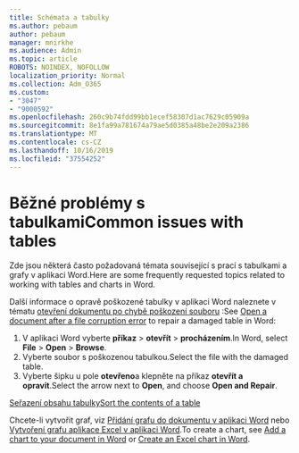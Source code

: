```yaml
---
title: Schémata a tabulky
ms.author: pebaum
author: pebaum
manager: mnirkhe
ms.audience: Admin
ms.topic: article
ROBOTS: NOINDEX, NOFOLLOW
localization_priority: Normal
ms.collection: Adm_O365
ms.custom:
- "3047"
- "9000592"
ms.openlocfilehash: 260c9b74fdd99bb1ecef58307d1ac7629c05909a
ms.sourcegitcommit: 8e1fa99a781674a79ae5d0385a48be2e209a2386
ms.translationtype: MT
ms.contentlocale: cs-CZ
ms.lasthandoff: 10/16/2019
ms.locfileid: "37554252"
---
```

# <a name="common-issues-with-tables"></a><span data-ttu-id="68388-102">Běžné problémy s tabulkami</span><span class="sxs-lookup"><span data-stu-id="68388-102">Common issues with tables</span></span> 

<span data-ttu-id="68388-103">Zde jsou některá často požadovaná témata související s prací s tabulkami a grafy v aplikaci Word.</span><span class="sxs-lookup"><span data-stu-id="68388-103">Here are some frequently requested topics related to working with tables and charts in Word.</span></span>

<span data-ttu-id="68388-104">Další informace o opravě poškozené tabulky v aplikaci Word naleznete v tématu [otevření dokumentu po chybě poškození souboru](https://support.office.com/article/47df9d48-2165-4411-a699-1786ac734bc3) :</span><span class="sxs-lookup"><span data-stu-id="68388-104">See [Open a document after a file corruption error](https://support.office.com/article/47df9d48-2165-4411-a699-1786ac734bc3) to repair a damaged table in Word:</span></span>

 1. <span data-ttu-id="68388-105">V aplikaci Word vyberte **příkaz** > **otevřít** > **procházením**.</span><span class="sxs-lookup"><span data-stu-id="68388-105">In Word, select **File** > **Open** > **Browse**.</span></span>
 2. <span data-ttu-id="68388-106">Vyberte soubor s poškozenou tabulkou.</span><span class="sxs-lookup"><span data-stu-id="68388-106">Select the file with the damaged table.</span></span>
 3. <span data-ttu-id="68388-107">Vyberte šipku u pole **otevřeno**a klepněte na příkaz **otevřít a opravit**.</span><span class="sxs-lookup"><span data-stu-id="68388-107">Select the arrow next to **Open**, and choose **Open and Repair**.</span></span>

[<span data-ttu-id="68388-108">Seřazení obsahu tabulky</span><span class="sxs-lookup"><span data-stu-id="68388-108">Sort the contents of a table</span></span>](https://support.office.com/article/F8392477-4613-49CD-ABA6-7C2E48F1D91F)

<span data-ttu-id="68388-109">Chcete-li vytvořit graf, viz [Přidání grafu do dokumentu v aplikaci Word](https://support.office.com/article/ff48e3eb-5e04-4368-a39e-20df7c798932) nebo [Vytvoření grafu aplikace Excel v aplikaci Word](https://support.office.com/article/11A7D2F0-4487-4A9B-BBC6-D50916CD4A57).</span><span class="sxs-lookup"><span data-stu-id="68388-109">To create a chart, see [Add a chart to your document in Word](https://support.office.com/article/ff48e3eb-5e04-4368-a39e-20df7c798932) or [Create an Excel chart in Word](https://support.office.com/article/11A7D2F0-4487-4A9B-BBC6-D50916CD4A57).</span></span>